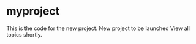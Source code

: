 # myproject
This is the code for the new project. New project to be launched
View all topics shortly.

